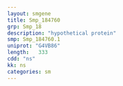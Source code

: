 ```yaml
---
layout: smgene
title: Smp_184760
grp: Smp_18
description: "hypothetical protein"
smp: Smp_184760.1
uniprot: "G4VB86"
length:   333
cdd: "ns"
kk: ns
categories: sm
---
```

